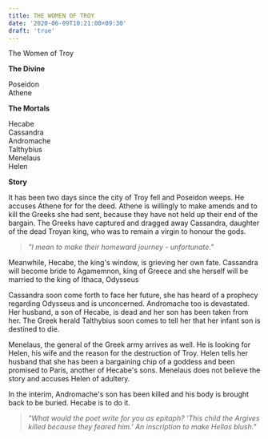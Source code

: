 ```yaml
---
title: THE WOMEN OF TROY
date: '2020-06-09T10:21:00+09:30'
draft: 'true'
---
```

The Women of Troy

**The Divine**

Poseidon\
Athene

**The Mortals**

Hecabe\
Cassandra\
Andromache\
Talthybius\
Menelaus\
Helen

**Story**

It has been two days since the city of Troy fell and Poseidon weeps. He accuses Athene for for the deed. Athene is willingly to make amends and to kill the Greeks she had sent, because they have not held up their end of the bargain. The Greeks have captured and dragged away Cassandra, daughter of the dead Troyan king, who was to remain a virgin to honour the gods.

> _"I mean to make their homeward journey - unfortunate."_

Meanwhile, Hecabe, the king's window, is grieving her own fate. Cassandra will become bride to Agamemnon, king of Greece and she herself will be married to the king of Ithaca, Odysseus

Cassandra soon come forth to face her future, she has heard of a prophecy regarding Odysseus and is unconcerned. Andromache too is devastated. Her husband, a son of Hecabe, is dead and her son has been taken from her. The Greek herald Talthybius soon comes to tell her that her infant son is destined to die. 

Menelaus, the general of the Greek army arrives as well. He is looking for Helen, his wife and the reason for the destruction of Troy. Helen tells her husband that she has been a bargaining chip of a goddess and been promised to Paris, another of Hecabe's sons. Menelaus does not believe the story and accuses Helen of adultery.

In the interim, Andromache's son has been killed and his body is brought back to be buried. Hecabe is to do it.

> _"What would the poet write for you as epitaph? 'This child the Argives killed because they feared him.' An inscription to make Hellas blush."_
